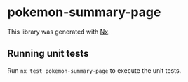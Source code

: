 # pokemon-summary-page

This library was generated with [Nx](https://nx.dev).

## Running unit tests

Run `nx test pokemon-summary-page` to execute the unit tests.
